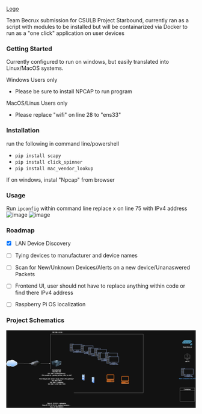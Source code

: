                         
[Logo](<Project Logo Temp.png>)                                

Team Becrux submission for CSULB Project Starbound, currently ran as a script with modules to be installed but will be containarized via Docker to run as a "one click" application on user devices 

### Getting Started
Currently configured to run on windows, but easily translated into Linux/MacOS systems. 

Windows Users only 
- Please be sure to install NPCAP to run program

MacOS/Linus Users only
- Please replace "wifi" on line 28 to "ens33"

### Installation
run the following in command line/powershell

- `pip install scapy`
- `pip install click_spinner`
- `pip install mac_vendor_lookup`

If on windows, instal "Npcap" from browser

### Usage
Run `ipconfig` within command line
replace x on line 75 with IPv4 address 
<img width="625" height="620" alt="image" src="https://github.com/user-attachments/assets/677295f0-f836-4656-8d0a-a2a5897a5068" />
<img width="597" height="86" alt="image" src="https://github.com/user-attachments/assets/d7fc0626-fa61-47fc-b945-76d2f13a12ca" />

### Roadmap
- [x] LAN Device Discovery
- [ ] Tying devices to manufacturer and device names 
- [ ] Scan for New/Unknown Devices/Alerts on a new device/Unanaswered Packets
- [ ] Frontend UI, user should not have to replace anything within code or find there IPv4 address 
- [ ] Raspberry Pi OS localization


### Project Schematics
![alt text](image.png) 
